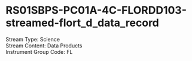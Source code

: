 # RS01SBPS-PC01A-4C-FLORDD103-streamed-flort_d_data_record

Stream Type: Science<br>
Stream Content: Data Products<br>
Instrument Group Code: FL<br>
